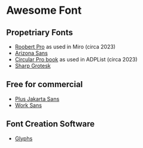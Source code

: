 # Awesome Font

## Propetriary Fonts
- [Roobert Pro](https://displaay.net/typeface/roobert-collection/roobert-pro/) as used in Miro (circa 2023)
- [Arizona Sans](https://abcdinamo.com/typefaces/arizona)
- [Circular Pro book](https://lineto.com/typefaces/circular?font=lohztTvAIVk#book) as used in ADPList (circa 2023)
- [Sharp Grotesk](https://sharptype.co/typefaces/sharp-grotesk-global/sharp-grotesk)

## Free for commercial
- [Plus Jakarta Sans](https://tokotype.github.io/plusjakarta-sans/)
- [Work Sans](https://fonts.google.com/specimen/Work+Sans)

## Font Creation Software
- [Glyphs](https://glyphsapp.com/)
